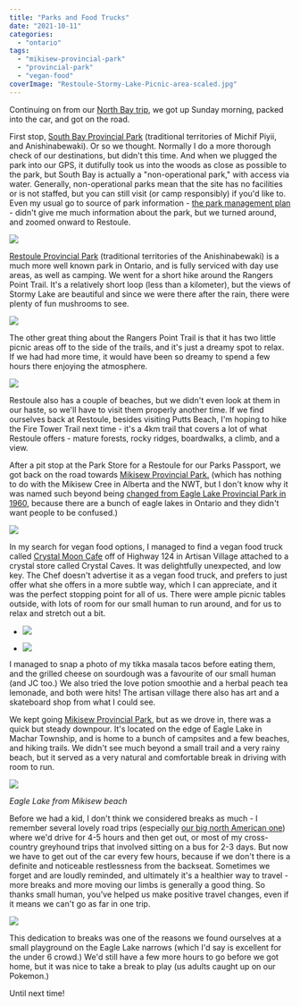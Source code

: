 ```yaml
---
title: "Parks and Food Trucks"
date: "2021-10-11"
categories: 
  - "ontario"
tags: 
  - "mikisew-provincial-park"
  - "provincial-park"
  - "vegan-food"
coverImage: "Restoule-Stormy-Lake-Picnic-area-scaled.jpg"
---
```


Continuing on from our [North Bay trip](https://meshell.ca/blog/north-bay-roadtrip-north-star-diner/), we got up Sunday morning, packed into the car, and got on the road.

First stop, [South Bay Provincial Park](https://www.ontarioparks.com/park/southbay) (traditional territories of Michif Piyii, and Anishinabewaki). Or so we thought. Normally I do a more thorough check of our destinations, but didn't this time. And when we plugged the park into our GPS, it dutifully took us into the woods as close as possible to the park, but South Bay is actually a "non-operational park," with access via water. Generally, non-operational parks mean that the site has no facilities or is not staffed, but you can still visit (or camp responsibly) if you'd like to. Even my usual go to source of park information - [the park management plan](https://www.ontario.ca/page/south-bay-provincial-park-management-statement) - didn't give me much information about the park, but we turned around, and zoomed onward to Restoule.

![](images/Restoule-Stormy-Lake-1024x768.jpg)

[Restoule Provincial Park](https://www.ontarioparks.com/park/restoule) (traditional territories of the Anishinabewaki) is a much more well known park in Ontario, and is fully serviced with day use areas, as well as camping. We went for a short hike around the Rangers Point Trail. It's a relatively short loop (less than a kilometer), but the views of Stormy Lake are beautiful and since we were there after the rain, there were plenty of fun mushrooms to see.

![](images/mushroom-mushroom-1024x768.jpg)

The other great thing about the Rangers Point Trail is that it has two little picnic areas off to the side of the trails, and it's just a dreamy spot to relax. If we had had more time, it would have been so dreamy to spend a few hours there enjoying the atmosphere.

![](images/Restoule-Stormy-Lake-Picnic-area-1024x768.jpg)

Restoule also has a couple of beaches, but we didn't even look at them in our haste, so we'll have to visit them properly another time. If we find ourselves back at Restoule, besides visiting Putts Beach, I'm hoping to hike the Fire Tower Trail next time - it's a 4km trail that covers a lot of what Restoule offers - mature forests, rocky ridges, boardwalks, a climb, and a view.

After a pit stop at the Park Store for a Restoule for our Parks Passport, we got back on the road towards [Mikisew Provincial Park.](https://www.ontarioparks.com/park/mikisew) (which has nothing to do with the Mikisew Cree in Alberta and the NWT, but I don't know why it was named such beyond being [changed from Eagle Lake Provincial Park in 1960](https://www.ontario.ca/page/mikisew-provincial-park-management-plan), because there are a bunch of eagle lakes in Ontario and they didn't want people to be confused.)

![](images/crystal-moon-cafe-1024x768.jpg)

In my search for vegan food options, I managed to find a vegan food truck called [Crystal Moon Cafe](https://www.instagram.com/crystal.moon.cafe/?hl=en) off of Highway 124 in Artisan Village attached to a crystal store called Crystal Caves. It was delightfully unexpected, and low key. The Chef doesn't advertise it as a vegan food truck, and prefers to just offer what she offers in a more subtle way, which I can appreciate, and it was the perfect stopping point for all of us. There were ample picnic tables outside, with lots of room for our small human to run around, and for us to relax and stretch out a bit.

- ![](images/Tikka-Masala-Tacos-1024x768.jpg)
    
- ![](images/Crystal-Moon-Cafe-Menu-Board-1-1024x768.jpg)
    

I managed to snap a photo of my tikka masala tacos before eating them, and the grilled cheese on sourdough was a favourite of our small human (and JC too.) We also tried the love potion smoothie and a herbal peach tea lemonade, and both were hits! The artisan village there also has art and a skateboard shop from what I could see.

We kept going [Mikisew Provincial Park](https://www.ontarioparks.com/park/mikisew), but as we drove in, there was a quick but steady downpour. It's located on the edge of Eagle Lake in Machar Township, and is home to a bunch of campsites and a few beaches, and hiking trails. We didn't see much beyond a small trail and a very rainy beach, but it served as a very natural and comfortable break in driving with room to run.

![](images/Mikisew-Eagle-Lake-1024x768.jpg)

_Eagle Lake from Mikisew beach_

Before we had a kid, I don't think we considered breaks as much - I remember several lovely road trips (especially [our big north American one](https://meshell.ca/blog/category/roadtrip-2014/)) where we'd drive for 4-5 hours and then get out, or most of my cross-country greyhound trips that involved sitting on a bus for 2-3 days. But now we have to get out of the car every few hours, because if we don't there is a definite and noticeable restlessness from the backseat. Sometimes we forget and are loudly reminded, and ultimately it's a healthier way to travel - more breaks and more moving our limbs is generally a good thing. So thanks small human, you've helped us make positive travel changes, even if it means we can't go as far in one trip.

![](images/Eagle-Lake-Narrows-Playground-1024x768.jpg)

This dedication to breaks was one of the reasons we found ourselves at a small playground on the Eagle Lake narrows (which I'd say is excellent for the under 6 crowd.) We'd still have a few more hours to go before we got home, but it was nice to take a break to play (us adults caught up on our Pokemon.)

Until next time!
